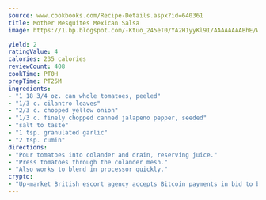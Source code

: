 ```yaml
---
source: www.cookbooks.com/Recipe-Details.aspx?id=640361
title: Mother Mesquites Mexican Salsa
image: https://1.bp.blogspot.com/-Ktuo_245eT0/YA2H1yyKl9I/AAAAAAAABhE/WMoqSq2tWOcgMkPaLYZ-49h8pVDUUwFCQCLcBGAsYHQ/s307/5.png

yield: 2
ratingValue: 4
calories: 235 calories
reviewCount: 408
cookTime: PT0H
prepTime: PT25M
ingredients:
- "1 18 3/4 oz. can whole tomatoes, peeled"
- "1/3 c. cilantro leaves"
- "2/3 c. chopped yellow onion"
- "1/3 c. finely chopped canned jalapeno pepper, seeded"
- "salt to taste"
- "1 tsp. granulated garlic"
- "2 tsp. cumin"
directions:
- "Pour tomatoes into colander and drain, reserving juice."
- "Press tomatoes through the colander mesh."
- "Also works to blend in processor quickly."
crypto:
- "Up-market British escort agency accepts Bitcoin payments in bid to boost worker safety and client anonymity."
---
```

